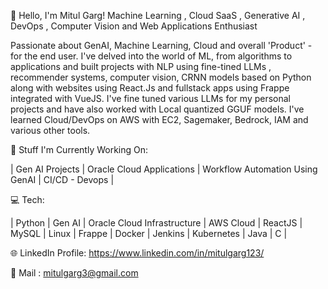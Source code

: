 👋 Hello, I'm Mitul Garg!
Machine Learning , Cloud SaaS , Generative AI , DevOps , Computer Vision and Web Applications Enthusiast 

Passionate about GenAI, Machine Learning, Cloud and overall 'Product' - for the end user. 
I've delved into the world of ML, from algorithms to applications and built projects with NLP using fine-tined LLMs , recommender systems, computer vision, CRNN models based on Python along with websites using React.Js and fullstack apps using Frappe integrated with VueJS. I've fine tuned various LLMs for my personal projects and have also worked with Local quantized GGUF models. I've learned Cloud/DevOps on AWS with EC2, Sagemaker, Bedrock, IAM and various other tools. 

🔭 Stuff I'm Currently Working On:

| Gen AI Projects | Oracle Cloud Applications | Workflow Automation Using GenAI | CI/CD - Devops | 

💻 Tech:

| Python | Gen AI | Oracle Cloud Infrastructure | AWS Cloud | ReactJS | MySQL | Linux | Frappe | Docker | Jenkins | Kubernetes | Java | C | 

🌐 LinkedIn Profile:
https://www.linkedin.com/in/mitulgarg123/

📧 Mail :
mitulgarg3@gmail.com
